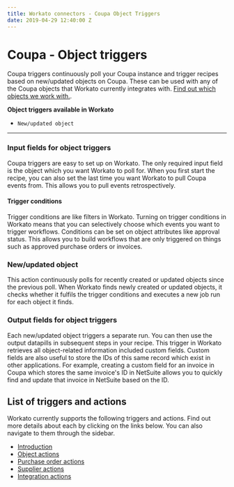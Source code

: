 ```yaml
---
title: Workato connectors - Coupa Object Triggers
date: 2019-04-29 12:40:00 Z
---
```


# Coupa - Object triggers
Coupa triggers continuously poll your Coupa instance and trigger recipes based on new/updated objects on Coupa. These can be used with any of the Coupa objects that Workato currently integrates with. [Find out which objects we work with.](/connectors/coupa/introduction.md#objects).

**Object triggers available in Workato**
- `New/updated object`

____________

### Input fields for object triggers
Coupa triggers are easy to set up on Workato.  The only required input field is the object which you want Workato to poll for. When you first start the recipe, you can also set the last time you want Workato to pull Coupa events from. This allows you to pull events retrospectively.

#### Trigger conditions
Trigger conditions are like filters in Workato. Turning on trigger conditions in Workato means that you can selectively choose which events you want to trigger workflows. Conditions can be set on object attributes like approval status.  This allows you to build workflows that are only triggered on things such as approved purchase orders or invoices.

### New/updated object
This action continuously polls for recently created or updated objects since the previous poll. When Workato finds newly created or updated objects, it checks whether it fulfils the trigger conditions and executes a new job run for each object it finds.

### Output fields for object triggers
Each new/updated object triggers a separate run. You can then use the output datapills in subsequent steps in your recipe. This trigger in Workato retrieves all object-related information included custom fields. Custom fields are also useful to store the IDs of this same record which exist in other applications. For example, creating a custom field for an invoice in Coupa which stores the same invoice's ID in NetSuite allows you to quickly find and update that invoice in NetSuite based on the ID.

## List of triggers and actions
Workato currently supports the following triggers and actions. Find out more details about each by clicking on the links below. You can also navigate to them through the sidebar.

  * [Introduction](/connectors/coupa/introduction.md)
  * [Object actions](/connectors/coupa/object-actions.md)
  * [Purchase order actions](/connectors/coupa/purchase-order-actions.md)
  * [Supplier actions](/connectors/coupa/supplier-actions.md)
  * [Integration actions](/connectors/coupa/integration-action.md)

